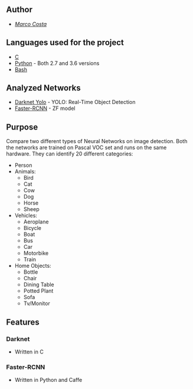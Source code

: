 ## Author
* [*Marco Costa*](https://github.com/marco-96)

## Languages used for the project
* [C](https://en.wikipedia.org/wiki/C_(programming_language))
* [Python](https://en.wikipedia.org/wiki/Python_(programming_language)) - Both 2.7 and 3.6 versions
* [Bash](https://en.wikipedia.org/wiki/Bash_(Unix_shell))

## Analyzed Networks
* [Darknet Yolo](https://pjreddie.com/darknet/yolo/) - YOLO: Real-Time Object Detection
* [Faster-RCNN](https://github.com/rbgirshick/py-faster-rcnn) - ZF model

## Purpose
Compare two different types of Neural Networks on image detection.
Both the networks are trained on Pascal VOC set and runs on the same hardware.
They can identify 20 different categories:
* Person
* Animals:
    * Bird
    * Cat
    * Cow
    * Dog
    * Horse
    * Sheep
* Vehicles:
    * Aeroplane
    * Bicycle
    * Boat
    * Bus
    * Car
    * Motorbike
    * Train
* Home Objects:
    * Bottle
    * Chair
    * Dining Table
    * Potted Plant
    * Sofa
    * Tv/Monitor

## Features
### Darknet
* Written in C

### Faster-RCNN
* Written in Python and Caffe